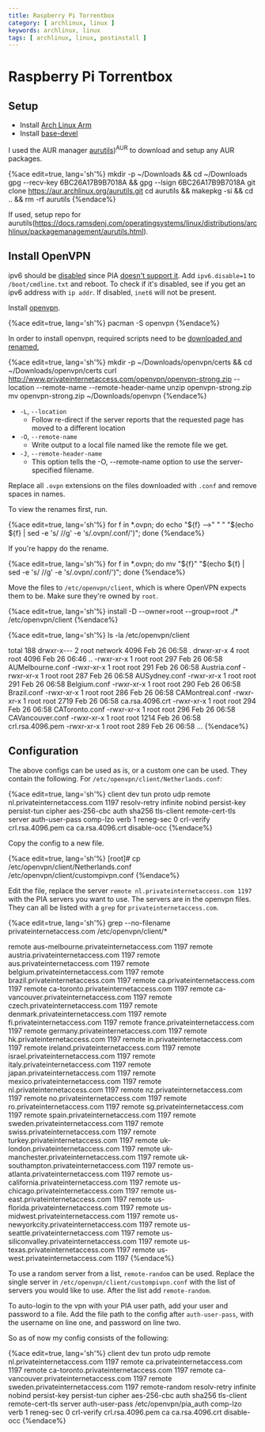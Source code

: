 ```yaml
---
title: Raspberry Pi Torrentbox
category: [ archlinux, linux ]
keywords: archlinux, linux
tags: [ archlinux, linux, postinstall ]
---
```


# Raspberry Pi Torrentbox


## Setup

* Install [Arch Linux Arm](https://archlinuxarm.org/)
* Install [base-devel](https://www.archlinux.org/packages/?sort=&q=0adbase-devel)

I used the AUR manager [aurutils](https://aur.archlinux.org/packages/aurutils/))<sup>AUR</sup> to download and setup any AUR packages.

{%ace edit=true, lang='sh'%}
mkdir -p ~/Downloads  && cd ~/Downloads
gpg --recv-key 6BC26A17B9B7018A && gpg --lsign 6BC26A17B9B7018A
git clone https://aur.archlinux.org/aurutils.git
cd aurutils && makepkg -si && cd .. && rm -rf aurutils
{%endace%}

If used, setup repo for aurutils(https://docs.ramsdenj.com/operatingsystems/linux/distributions/archlinux/packagemanagement/aurutils.html).

## Install OpenVPN

ipv6 should be [disabled](https://wiki.archlinux.org/index.php/IPv6#Disable_IPv6) since PIA [doesn't support it](https://helpdesk.privateinternetaccess.com/hc/en-us/articles/232324908-Why-Do-You-Block-IPv6-). Add `ipv6.disable=1` to `/boot/cmdline.txt` and reboot. To check if it's disabled, see if you get an ipv6 address with `ip addr`. If disabled, `inet6` will not be present.

Install [openvpn](https://www.archlinux.org/packages/?name=openvpn).

{%ace edit=true, lang='sh'%}
pacman -S openvpn
{%endace%}

In order to install openvpn, required scripts need to be [downloaded and renamed](https://wiki.archlinux.org/index.php/Private_Internet_Access#Manual),

{%ace edit=true, lang='sh'%}
mkdir -p ~/Downloads/openvpn/certs  && cd ~/Downloads/openvpn/certs
curl http://www.privateinternetaccess.com/openvpn/openvpn-strong.zip --location --remote-name --remote-header-name
unzip openvpn-strong.zip
mv openvpn-strong.zip ~/Downloads/openvpn
{%endace%}

* `-L`, `--location`
    * Follow re-direct if the server reports that the requested page has moved to a different location
* `-O`, `--remote-name`
    * Write output to a local file named like the remote file we get.
* `-J`, `--remote-header-name`
    * This option tells the -O, --remote-name option to use the server-specified filename.

Replace all `.ovpn` extensions on the files downloaded with `.conf` and remove spaces in names.

To view the renames first, run.

{%ace edit=true, lang='sh'%}
for f in *.ovpn; do echo "${f} -->" "  "  "$(echo ${f} | sed -e 's/ //g' -e 's/.ovpn/.conf/')"; done
{%endace%}

If you're happy do the rename.

{%ace edit=true, lang='sh'%}
for f in *.ovpn; do mv "${f}" "$(echo ${f} | sed -e 's/ //g' -e 's/.ovpn/.conf/')"; done
{%endace%}

Move the files to `/etc/openvpn/client`, which is where OpenVPN expects them to be. Make sure they're owned by `root`.

{%ace edit=true, lang='sh'%}
install -D --owner=root --group=root ./* /etc/openvpn/client
{%endace%}

{%ace edit=true, lang='sh'%}
ls -la /etc/openvpn/client

total 188
drwxr-x--- 2 root network 4096 Feb 26 06:58 .
drwxr-xr-x 4 root root    4096 Feb 26 06:46 ..
-rwxr-xr-x 1 root root     297 Feb 26 06:58 AUMelbourne.conf
-rwxr-xr-x 1 root root     291 Feb 26 06:58 Austria.conf
-rwxr-xr-x 1 root root     287 Feb 26 06:58 AUSydney.conf
-rwxr-xr-x 1 root root     291 Feb 26 06:58 Belgium.conf
-rwxr-xr-x 1 root root     290 Feb 26 06:58 Brazil.conf
-rwxr-xr-x 1 root root     286 Feb 26 06:58 CAMontreal.conf
-rwxr-xr-x 1 root root    2719 Feb 26 06:58 ca.rsa.4096.crt
-rwxr-xr-x 1 root root     294 Feb 26 06:58 CAToronto.conf
-rwxr-xr-x 1 root root     296 Feb 26 06:58 CAVancouver.conf
-rwxr-xr-x 1 root root    1214 Feb 26 06:58 crl.rsa.4096.pem
-rwxr-xr-x 1 root root     289 Feb 26 06:58 ...
{%endace%}

## Configuration

The above configs can be used as is, or a custom one can be used. They contain the following. For `/etc/openvpn/client/Netherlands.conf`:

{%ace edit=true, lang='sh'%}
client
dev tun
proto udp
remote nl.privateinternetaccess.com 1197
resolv-retry infinite
nobind
persist-key
persist-tun
cipher aes-256-cbc
auth sha256
tls-client
remote-cert-tls server
auth-user-pass
comp-lzo
verb 1
reneg-sec 0
crl-verify crl.rsa.4096.pem
ca ca.rsa.4096.crt
disable-occ
{%endace%}

Copy the config to a new file.

{%ace edit=true, lang='sh'%}
[root]# cp /etc/openvpn/client/Netherlands.conf /etc/openvpn/client/custompivpn.conf
{%endace%}

Edit the file, replace the server `remote nl.privateinternetaccess.com 1197` with the PIA servers you want to use. The servers are in the openvpn files. They can all be listed with a `grep` for `privateinternetaccess.com`.

{%ace edit=true, lang='sh'%}
grep --no-filename privateinternetaccess.com /etc/openvpn/client/*

remote aus-melbourne.privateinternetaccess.com 1197
remote austria.privateinternetaccess.com 1197
remote aus.privateinternetaccess.com 1197
remote belgium.privateinternetaccess.com 1197
remote brazil.privateinternetaccess.com 1197
remote ca.privateinternetaccess.com 1197
remote ca-toronto.privateinternetaccess.com 1197
remote ca-vancouver.privateinternetaccess.com 1197
remote czech.privateinternetaccess.com 1197
remote denmark.privateinternetaccess.com 1197
remote fi.privateinternetaccess.com 1197
remote france.privateinternetaccess.com 1197
remote germany.privateinternetaccess.com 1197
remote hk.privateinternetaccess.com 1197
remote in.privateinternetaccess.com 1197
remote ireland.privateinternetaccess.com 1197
remote israel.privateinternetaccess.com 1197
remote italy.privateinternetaccess.com 1197
remote japan.privateinternetaccess.com 1197
remote mexico.privateinternetaccess.com 1197
remote nl.privateinternetaccess.com 1197
remote nz.privateinternetaccess.com 1197
remote no.privateinternetaccess.com 1197
remote ro.privateinternetaccess.com 1197
remote sg.privateinternetaccess.com 1197
remote spain.privateinternetaccess.com 1197
remote sweden.privateinternetaccess.com 1197
remote swiss.privateinternetaccess.com 1197
remote turkey.privateinternetaccess.com 1197
remote uk-london.privateinternetaccess.com 1197
remote uk-manchester.privateinternetaccess.com 1197
remote uk-southampton.privateinternetaccess.com 1197
remote us-atlanta.privateinternetaccess.com 1197
remote us-california.privateinternetaccess.com 1197
remote us-chicago.privateinternetaccess.com 1197
remote us-east.privateinternetaccess.com 1197
remote us-florida.privateinternetaccess.com 1197
remote us-midwest.privateinternetaccess.com 1197
remote us-newyorkcity.privateinternetaccess.com 1197
remote us-seattle.privateinternetaccess.com 1197
remote us-siliconvalley.privateinternetaccess.com 1197
remote us-texas.privateinternetaccess.com 1197
remote us-west.privateinternetaccess.com 1197
{%endace%}

To use a random server from a list, `remote-random` can be used. Replace the single server in `/etc/openvpn/client/custompivpn.conf` with the list of servers you would like to use. After the list add `remote-random`.

To auto-login to the vpn with your PIA user path, add your user and password to a file. Add the file path to the config after `auth-user-pass`, with the username on line one, and password on line two.

So as of now my config consists of the following:

{%ace edit=true, lang='sh'%}
client
dev tun
proto udp
remote nl.privateinternetaccess.com 1197
remote ca.privateinternetaccess.com 1197
remote ca-toronto.privateinternetaccess.com 1197
remote ca-vancouver.privateinternetaccess.com 1197
remote sweden.privateinternetaccess.com 1197
remote-random
resolv-retry infinite
nobind
persist-key
persist-tun
cipher aes-256-cbc
auth sha256
tls-client
remote-cert-tls server
auth-user-pass /etc/openvpn/pia_auth
comp-lzo
verb 1
reneg-sec 0
crl-verify crl.rsa.4096.pem
ca ca.rsa.4096.crt
disable-occ
{%endace%}
